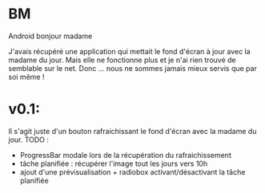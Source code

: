 BM
==

Android bonjour madame

J'avais récupéré une application qui mettait le fond d'écran à jour avec la madame du jour.
Mais elle ne fonctionne plus et je n'ai rien trouvé de semblable sur le net.
Donc ... nous ne sommes jamais mieux servis que par soi même !

v0.1:
====
  Il s'agit juste d'un bouton rafraichissant le fond d'écran avec la madame du jour.
  TODO :
  - ProgressBar modale lors de la récupération du rafraichissement
  - tâche planifiée : récupérer l'image tout les jours vers 10h
  - ajout d'une prévisualisation + radiobox activant/désactivant la tâche planifiée